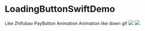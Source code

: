 # LoadingButtonSwiftDemo
Like Zhifubao PayButton Animation Animation like down gif
![ ](http://ww3.sinaimg.cn/mw690/b383e575gw1ex5pehic8pg20hs0qoth4.gif)
![ ](http://ww2.sinaimg.cn/mw690/b383e575gw1ex5pe7pp2ug20hs0qodos.gif)
